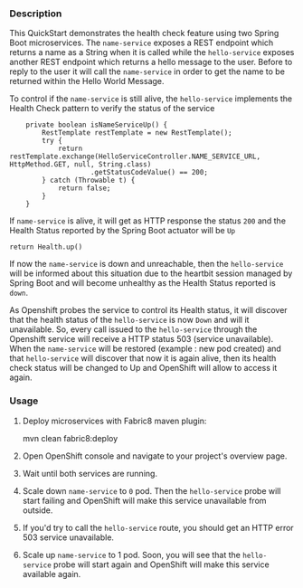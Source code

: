 ### Description

This QuickStart demonstrates the health check feature using two Spring Boot microservices.
The `name-service` exposes a REST endpoint which returns a name as a String when it is called while the `hello-service` exposes
another REST endpoint which returns a hello message to the user.
Before to reply to the user it will call the `name-service` in order to get the name to be returned within the Hello World Message.

To control if the `name-service` is still alive, the `hello-service` implements the Health Check pattern to verify the status of the service

```
	private boolean isNameServiceUp() {
		RestTemplate restTemplate = new RestTemplate();
		try {
			return restTemplate.exchange(HelloServiceController.NAME_SERVICE_URL, HttpMethod.GET, null, String.class)
					.getStatusCodeValue() == 200;
		} catch (Throwable t) {
			return false;
		}
	}
```

If `name-service` is alive, it will get as HTTP response the status `200` and the Health Status reported by the Spring Boot actuator will be `Up`
  
```
return Health.up()
```
  
If now the `name-service` is down and unreachable, then the `hello-service` will be informed about this situation due to the heartbit session managed by Spring Boot
and will become unhealthy as the Health Status reported is `down`.
 
As Openshift probes the service to control its Health status, it will discover that the health status of the `hello-service` is now `Down`
and will it unavailable. So, every call issued to the `hello-service` through the Openshift service will receive a HTTP status 503 (service unavailable).
When the `name-service` will be restored (example : new pod created) and that `hello-service` will discover that now it is again alive, then its health check status
will be changed to Up and OpenShift will allow to access it again.

### Usage

1. Deploy microservices with Fabric8 maven plugin:

    mvn clean fabric8:deploy

2. Open OpenShift console and navigate to your project's overview page.

3. Wait until both services are running.

4. Scale down `name-service` to `0` pod. Then the `hello-service` probe will start failing and OpenShift will make this service unavailable from outside.

5. If you'd try to call the `hello-service` route, you should get an HTTP error 503 service unavailable.

6. Scale up `name-service` to 1 pod. Soon, you will see that the `hello-service` probe will start again and OpenShift will make this service available again.